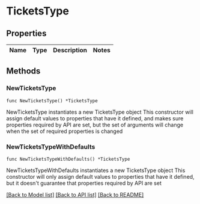 # TicketsType

## Properties

Name | Type | Description | Notes
------------ | ------------- | ------------- | -------------

## Methods

### NewTicketsType

`func NewTicketsType() *TicketsType`

NewTicketsType instantiates a new TicketsType object
This constructor will assign default values to properties that have it defined,
and makes sure properties required by API are set, but the set of arguments
will change when the set of required properties is changed

### NewTicketsTypeWithDefaults

`func NewTicketsTypeWithDefaults() *TicketsType`

NewTicketsTypeWithDefaults instantiates a new TicketsType object
This constructor will only assign default values to properties that have it defined,
but it doesn't guarantee that properties required by API are set


[[Back to Model list]](../README.md#documentation-for-models) [[Back to API list]](../README.md#documentation-for-api-endpoints) [[Back to README]](../README.md)


